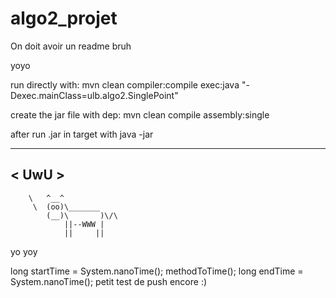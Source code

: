 # algo2_projet

On doit avoir un readme bruh

yoyo

run directly with: mvn clean compiler:compile exec:java "-Dexec.mainClass=ulb.algo2.SinglePoint" 

create the jar file with dep: mvn clean compile assembly:single

after run .jar in target with java -jar
 _____
< UwU >
 -----
        \   ^__^
         \  (oo)\_______
            (__)\       )\/\
                ||--WWW |
                ||     ||

yo yoy

long startTime = System.nanoTime();
methodToTime();
long endTime = System.nanoTime();
petit test de push encore :)

